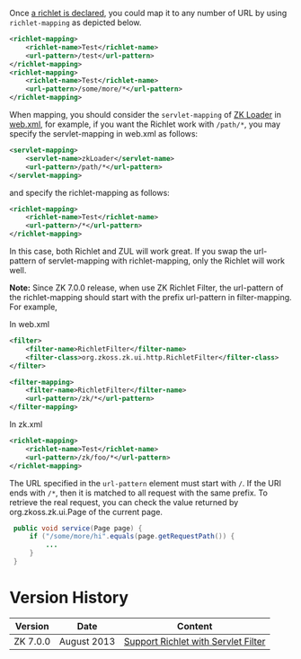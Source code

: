 Once [a richlet is declared]({{site.baseUrl}}/zk_config_ref/The_richlet_Element),
you could map it to any number of URL by using `richlet-mapping` as
depicted below.

```xml
<richlet-mapping>
    <richlet-name>Test</richlet-name>
    <url-pattern>/test</url-pattern>
</richlet-mapping>
<richlet-mapping>
    <richlet-name>Test</richlet-name>
    <url-pattern>/some/more/*</url-pattern>
</richlet-mapping>
```

When mapping, you should consider the `servlet-mapping` of [ZK Loader]({{site.baseUrl}}/zk_config_ref/web.xml/ZK_Loader) in
[web.xml]({{site.baseUrl}}/zk_config_ref/web.xml), for example,
if you want the Richlet work with `/path/*`, you may specify the
servlet-mapping in web.xml as follows:

```xml
<servlet-mapping>
    <servlet-name>zkLoader</servlet-name>
    <url-pattern>/path/*</url-pattern>
</servlet-mapping>
```

and specify the richlet-mapping as follows:

```xml
<richlet-mapping>
    <richlet-name>Test</richlet-name>
    <url-pattern>/*</url-pattern>
</richlet-mapping>
```

In this case, both Richlet and ZUL will work great. If you swap the
url-pattern of servlet-mapping with richlet-mapping, only the Richlet
will work well.

**Note:** Since ZK 7.0.0 release, when use ZK Richlet Filter, the
url-pattern of the richlet-mapping should start with the prefix
url-pattern in filter-mapping. For example,

In web.xml

```xml
<filter>
    <filter-name>RichletFilter</filter-name>
    <filter-class>org.zkoss.zk.ui.http.RichletFilter</filter-class>
</filter>

<filter-mapping>
    <filter-name>RichletFilter</filter-name>
    <url-pattern>/zk/*</url-pattern>
</filter-mapping>
```

In zk.xml

```xml
<richlet-mapping>
    <richlet-name>Test</richlet-name>
    <url-pattern>/zk/foo/*</url-pattern>
</richlet-mapping>
```

The URL specified in the `url-pattern` element must start with `/`. If
the URI ends with `/*`, then it is matched to all request with the same
prefix. To retrieve the real request, you can check the value returned
by
<javadoc type="interface" method="getRequestPath()">org.zkoss.zk.ui.Page</javadoc>
of the current page.

```java
 public void service(Page page) {
     if ("/some/more/hi".equals(page.getRequestPath()) {
         ...
     }
 }
```

# Version History

| Version  | Date        | Content                                                                        |
|----------|-------------|--------------------------------------------------------------------------------|
| ZK 7.0.0 | August 2013 | [Support Richlet with Servlet Filter](http://tracker.zkoss.org/browse/ZK-1882) |
